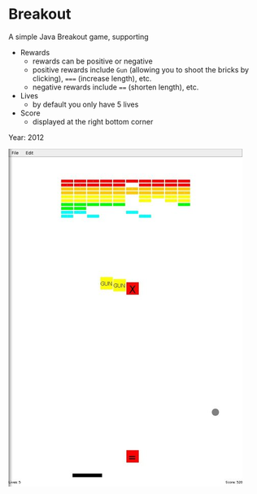 # Breakout

A simple Java Breakout game, supporting

* Rewards
    * rewards can be positive or negative
    * positive rewards include `Gun` (allowing you to shoot the bricks by clicking), `===` (increase length), etc.
    * negative rewards include `==` (shorten length), etc.
* Lives
    * by default you only have 5 lives
* Score
    * displayed at the right bottom corner

Year: 2012

![](screenshot.jpg)
